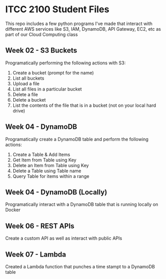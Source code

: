 # ITCC 2100 Student Files
This repo includes a few python programs I've made that interact with different AWS services like S3, IAM, DynamoDB, API Gateway, EC2, etc as part of our Cloud Computing class

## Week 02 - S3 Buckets
Programatically performing the following actions with S3:
1. Create a bucket (prompt for the name)
2. List all buckets
3. Upload a file
4. List all files in a particular bucket
5. Delete a file
6. Delete a bucket
7. List the contents of the file that is in a bucket (not on your local hard drive)

## Week 04 - DynamoDB
Programatically create a DynamoDB table and perform the following actions:
1. Create a Table & Add Items
2. Get Item from Table using Key
3. Delete an Item from Table using Key
4. Delete a Table using Table name
5. Query Table for items within a range

## Week 04 - DynamoDB (Locally)
Programatically interact with a DynamoDB table that is running locally on Docker

## Week 06 - REST APIs
Create a custom API as well as interact with public APIs

## Week 07 - Lambda
Created a Lambda function that punches a time stampt to a DynamoDB table
